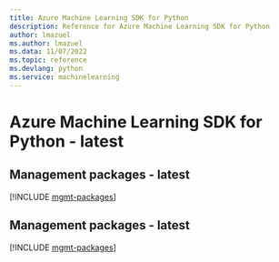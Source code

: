 ```yaml
---
title: Azure Machine Learning SDK for Python
description: Reference for Azure Machine Learning SDK for Python
author: lmazuel
ms.author: lmazuel
ms.data: 11/07/2022
ms.topic: reference
ms.devlang: python
ms.service: machinelearning
---
```

# Azure Machine Learning SDK for Python - latest

## Management packages - latest
[!INCLUDE [mgmt-packages](machine-learning-mgmt-index.md)]
## Management packages - latest
[!INCLUDE [mgmt-packages](machine-learning-mgmt-index.md)]